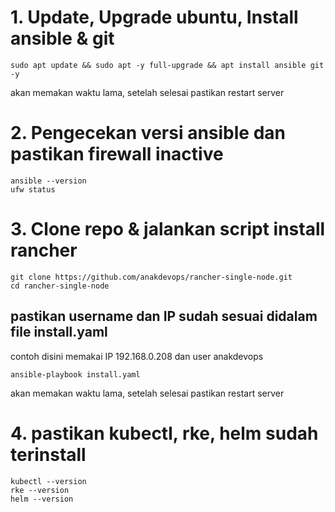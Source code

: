 
# 1. Update, Upgrade ubuntu, Install ansible & git

```
sudo apt update && sudo apt -y full-upgrade && apt install ansible git -y
```

akan memakan waktu lama, setelah selesai pastikan restart server


# 2. Pengecekan versi ansible dan pastikan firewall inactive

```
ansible --version
ufw status
```

# 3. Clone repo & jalankan script install rancher

```
git clone https://github.com/anakdevops/rancher-single-node.git
cd rancher-single-node
```
## pastikan username dan IP sudah sesuai didalam file install.yaml
contoh disini memakai IP 192.168.0.208 dan user anakdevops

```
ansible-playbook install.yaml
```
akan memakan waktu lama, setelah selesai pastikan restart server


# 4. pastikan kubectl, rke, helm sudah terinstall

```
kubectl --version
rke --version
helm --version
```
